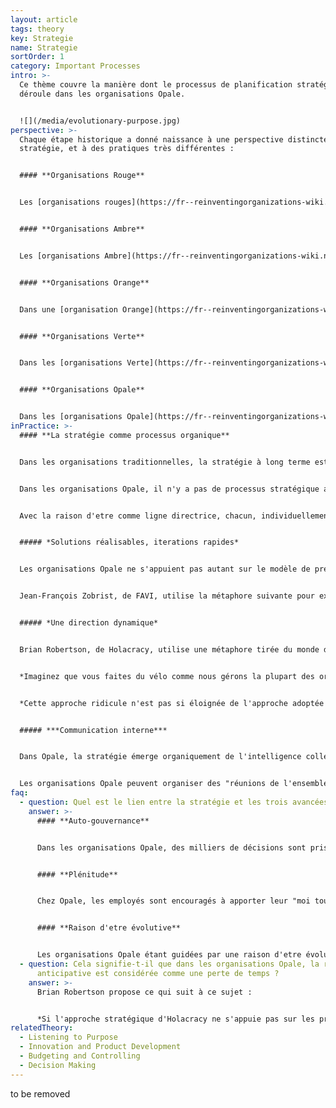 ```yaml
---
layout: article
tags: theory
key: Strategie
name: Strategie
sortOrder: 1
category: Important Processes
intro: >-
  Ce thème couvre la manière dont le processus de planification stratégique se
  déroule dans les organisations Opale.


  ![](/media/evolutionary-purpose.jpg)
perspective: >-
  Chaque étape historique a donné naissance à une perspective distincte sur la
  stratégie, et à des pratiques très différentes :


  #### **Organisations Rouge**


  Les [organisations rouges](https://fr--reinventingorganizations-wiki.netlify.app/theory/red-organizations/) ne développent généralement pas d'objectifs ou de stratégies à long terme au-delà de la survie. Le(s) chef(s) cherche(nt) à obtenir des gains à court terme pour maintenir le pouvoir, et à répondre aux menaces et aux opportunités lorsqu'elles se présentent.


  #### **Organisations Ambre**


  Les [organisations Ambre](https://fr--reinventingorganizations-wiki.netlify.app/theory/amber-paradigm-and-organizations/) peuvent développer des stratégies mais ne les mettent pas en avant, car le monde est considéré comme relativement immuable et prévisible. L'accent est plutôt mis sur les processus. Dans la mesure où des stratégies sont développées, elles le sont uniquement au sommet de la hiérarchie. Les décisions sont transmises aux travailleurs au bas de l'échelle, l'information n'étant partagée qu'en cas de besoin.


  #### **Organisations Orange**


  Dans une [organisation Orange](https://fr--reinventingorganizations-wiki.netlify.app/theory/orange-paradigm-and-organizations/), la stratégie devient beaucoup plus importante, car le monde est considéré comme de plus en plus dynamique. Cependant, si le monde est considéré comme de plus en plus compliqué, il est toujours considéré comme prévisible. La stratégie reste généralement un processus très descendant, mais elle passe du "commande et contrôle" à "prévoit et contrôle". Afin de maintenir un avantage concurrentiel, le paradigme orange conclut que de larges pans de l'organisation doivent être responsabilisés et bénéficier d'une certaine marge de manœuvre pour penser et exécuter par eux-mêmes. C'est ainsi qu'est née la gestion par objectifs - la direction générale formule une orientation générale et décline en cascade les objectifs et les jalons pour atteindre le résultat souhaité. Cela a donné lieu à des processus familiers tels que la planification stratégique, le budget annuel, les tableaux de bord et les indicateurs clés de performance.


  #### **Organisations Verte**


  Dans les [organisations Verte](https://fr--reinventingorganizations-wiki.netlify.app/theory/green-paradigm-and-organizations/), la structure organisationnelle est davantage décentralisée : les échelons inférieurs sont de plus en plus responsabilisés et l'une des principales responsabilités des dirigeants est de faciliter cette responsabilisation. Toutefois, les organisations Verte conservent généralement une certaine forme de structure hiérarchique, la direction stratégique venant principalement du sommet. La stratégie est aussi désormais mise au service d'une finalité, qui va au-delà des objectifs orange que sont le gain et le profit.


  #### **Organisations Opale**


  Dans les [organisations Opale](https://fr--reinventingorganizations-wiki.netlify.app/theory/teal-paradigm-and-organizations/), le pouvoir est diffus. L'auto-gouvernance remplace la hiérarchie. La réflexion stratégique peut venir de n'importe où, pas seulement du sommet. Les membres de l'équipe peuvent offrir des conseils, suggérer des initiatives, recommander des changements - à condition de consulter les parties intéressées en cours de route. L'utilisation du "processus de sollicitation d'avis" est l'ingrédient essentiel. La stratégie est également inextricablement liée à la finalité, et la planification stratégique conventionnelle est remplacée par une "LISTENING TO PURPOSE".
inPractice: >-
  #### **La stratégie comme processus organique**


  Dans les organisations traditionnelles, la stratégie à long terme est décidée par ceux qui sont au sommet - généralement le PDG et l'équipe de direction. Les stratégies sont développées par le biais d'un processus qui commence par l'examen, par la direction, d'informations confidentielles et sensibles. Ces informations peuvent consister en des prédictions à long terme et des plans et solutions pour tirer parti des opportunités qu'elles prévoient. Les plans deviennent des objectifs annuels, avec des différentes cibles. Une documentation détaillée décrit le plan d'action préétabli. La nouvelle orientation/le nouveau plan est communiqué de haut en bas.


  Dans les organisations Opale, il n'y a pas de processus stratégique au sens classique du terme. Au lieu d'une direction fixée par le sommet, les membres de ces organisations "LISTEN" la raison d'etre de l'organisation et obtiennent ainsi une idée générale de la direction que l'organisation pourrait être appelée à prendre. Un plan plus détaillé n'est pas nécessaire. Cela limiterait les possibilités à un plan étroit et préétabli.


  Avec la raison d'etre comme ligne directrice, chacun, individuellement et collectivement, est habilité à percevoir ce qui pourrait être demandé. La stratégie se développe de manière organique, tout le temps, partout, alors que les gens proposent leurs idées et les testent sur le terrain. L'organisation évolue, se transforme, s'étend ou se contracte, en réponse à un processus d'intelligence collective. La réalité est le grand arbitre, pas le PDG, le conseil d'administration ou un comité. Ce qui fonctionne prend de l'élan et de l'énergie au sein de l'organisation ; les autres idées ne sont pas retenues et s'étiolent. \[Laloux, Frederic (2014-02-09). Reinventing Organizations: A Guide to Creating Organizations Inspired by the Next Stage of Human Consciousness (Kindle Locations 4506-4509). Nelson Parker. Kindle Edition.]


  ##### *Solutions réalisables, iterations rapides*


  Les organisations Opale ne s'appuient pas autant sur le modèle de prédiction et de contrôle. Si la prévision de l'avenir peut être utile dans un monde *complexe*, elle est moins pertinente dans un monde de plus en plus *complexe*. Fortes de cette compréhension, les organisations Opale ont tendance à mettre en œuvre dès aujourd'hui des solutions viables, qui peuvent être améliorées à tout moment. Les entreprises ne sont pas enchaînées à des processus de planification stratégique, ni poussées à atteindre des objectifs qui pourraient être rapidement dépassés. Ces entreprises sont plus libres de progresser rapidement, par le biais d'itérations rapides, et de réviser les stratégies si nécessaire.


  Jean-François Zobrist, de FAVI, utilise la métaphore suivante pour expliquer la différence. Un avion comme un Boeing 747 est un système *compliqué*. Il y a des millions de pièces qui doivent fonctionner ensemble de manière transparente. Mais tout peut être cartographié ; si vous modifiez une seule pièce, vous devriez être en mesure de prévoir toutes les conséquences. Un bol de spaghetti est un système *complexe*. Même s'il ne comporte que quelques dizaines de "pièces", il est pratiquement impossible de prévoir ce qui se passera lorsque vous tirerez sur l'extrémité d'un brin de spaghetti qui dépasse du bol. \[Laloux, Frederic (2014-02-09). Reinventing Organizations: A Guide to Creating Organizations Inspired by the Next Stage of Human Consciousness (Kindle Locations 4577-4581). Nelson Parker. Kindle Edition.]


  ##### *Une direction dynamique*


  Brian Robertson, de Holacracy, utilise une métaphore tirée du monde du développement logiciel agile pour décrire comment le processus de planification diffère dans les organisations Opale :


  *Imaginez que vous faites du vélo comme nous gérons la plupart des organisations modernes. Vous tiendriez une grande réunion pour décider de l'angle auquel vous devez tenir le guidon ; vous dresseriez un plan de votre voyage aussi détaillé que possible, en tenant compte de tous les obstacles connus, du moment exact et du degré auquel vous devriez ajuster votre parcours pour les éviter. Ensuite, vous montez sur le vélo, vous tenez le guidon de manière rigide selon l'angle calculé, vous fermez les yeux et vous vous dirigez comme prévu. Il y a de fortes chances que vous n'atteigniez pas votre objectif, même si vous parveniez à maintenir la bicyclette en position verticale pendant tout le trajet. Lorsque la bicyclette se renverse, vous pouvez vous demander : "Pourquoi n'avons-nous pas réussi du premier coup ?". Et peut-être : "Qui s'est planté ?"*


  *Cette approche ridicule n'est pas si éloignée de l'approche adoptée par de nombreuses organisations en matière de planification stratégique. En revanche, Holacracy aide une organisation à fonctionner davantage comme nous le faisons sur un vélo, en utilisant un paradigme de direction dynamique. Le pilotage dynamique implique un ajustement constant à la lumière d'un réel retour d'informations, ce qui rend la trajectoire plus organique et émergente. Si vous observez un cycliste, même le plus habile, vous verrez un léger mais constant louvoiement, car le cycliste prend constamment en compte le feedback sensoriel sur son état actuel et son environnement, et apporte des corrections mineures à la direction, la vitesse, l'équilibre et l'aérodynamisme. Le louvoiement est dû au fait que le cycliste maintient un équilibre dynamique tout en avançant, en utilisant un retour d'informations rapide pour rester dans les limites des nombreuses contraintes de l'environnement et de l'équipement. Au lieu de perdre beaucoup de temps et d'énergie à prédire à l'avance la "bonne" trajectoire, il garde à l'esprit son objectif, reste présent dans l'instant et trouve la voie la plus naturelle au fur et à mesure qu'il avance. Cela ne veut pas dire que le cavalier n'a pas de plan ou au moins une idée de son itinéraire probable, mais qu'il acquiert plus de contrôle, et non moins, en s'abandonnant continuellement à la réalité présente et en faisant confiance à sa capacité de sentir et de réagir dans l'instant. De la même manière, nous avons la possibilité d'obtenir plus de contrôle dans nos organisations en faisant face à la réalité de manière plus implacable et en nous adaptant continuellement. Lorsque nous nous attachons à un résultat spécifique prédit, nous risquons de rester coincés à combattre la réalité lorsqu'elle n'est pas conforme à notre prédiction.*^\[Robertson, Brian J. (2015-06-02). Holacracy: The New Management System for a Rapidly Changing World (Kindle Locations 1765-1781). Henry Holt and Co.. Kindle Edition.]


  ##### ***Communication interne***


  Dans Opale, la stratégie émerge organiquement de l'intelligence collective de chacun dans l'organisation. Cette intelligence collective est encouragée par le partage des données et des informations de l'entreprise. Comme tout le monde est "au courant", les informations sont disponibles pour tous et permettent de faire des suggestions stratégiques.


  Les organisations Opale peuvent organiser des "réunions de l'ensemble du personnel" pour partager des informations importantes et discuter de la réponse que doit apporter l'organisation. Cela reflète la confiance dans l'intelligence collective de l'organisation. Elle rejette également l'idée qu'un petit groupe de personnes au sommet pourrait maîtriser toutes les informations complexes nécessaires pour faire des choix stratégiques judicieux.^\[Frederic. Reinventing Organizations (pp110-112). Nelson Parker, 2014.]
faq:
  - question: Quel est le lien entre la stratégie et les trois avancées de Opale ?
    answer: >-
      #### **Auto-gouvernance**


      Dans les organisations Opale, des milliers de décisions sont prises par des individus et des équipes à qui l'on fait confiance pour faire ce qu'il faut. Les plans ne sont pas imposés par le sommet avec une faible marge de manœuvre. On fait confiance aux gens pour planifier, apporter des améliorations et exécuter.


      #### **Plénitude**


      Chez Opale, les employés sont encouragés à apporter leur "moi tout entier" au travail : l'émotionnel, l'intuitif et le spirituel sont tous les bienvenus. Le lieu de travail devient ainsi plus holistique. Cela permet et encourage la réflexion et la pleine conscience. La réflexion sur la raison d'etre et la direction de l'entreprise est encouragée.


      #### **Raison d'etre évolutive**


      Les organisations Opale étant guidées par une raison d'etre évolutive, la planification stratégique traditionnelle est remplacée par un processus d'écoute de la raison d'etre. La raison d'etre d'une organisation est une manifestation de son intelligence collective, et sa direction ne peut donc pas être imposée du haut vers le bas.
  - question: Cela signifie-t-il que dans les organisations Opale, la réflexion
      anticipative est considérée comme une perte de temps ?
    answer: >-
      Brian Robertson propose ce qui suit à ce sujet :


      *Si l'approche stratégique d'Holacracy ne s'appuie pas sur les prédictions, cela ne veut pas dire que toutes les projections prospectives et les réflexions anticipées sont inutiles. À cet égard, il est utile de comprendre la différence entre une prédiction et une projection. "Prédire" vient du latin præ-, "avant", et dicere, "dire" - il signifie donc littéralement "dire avant", ou "prédire, prophétiser". "Projet", d'autre part, vient du latin pro-, "en avant", et jacere, "jeter" - donc, "jeter en avant". Pour pouvoir lancer, vous devez être fermement ancré dans le lieu d'où vous partez : la réalité actuelle. Obtenir des données réelles et les "projeter" pour avoir une idée de la direction que prennent les événements est souvent utile pour mieux comprendre votre contexte, et c'est différent de "prédire et prophétiser" ce que sera la réalité dans le futur.*^\[Robertson, Brian J. (2015-06-02). Holacracy: The New Management System for a Rapidly Changing World (Kindle Locations 1834-1842). Henry Holt and Co.. Kindle Edition.]
relatedTheory:
  - Listening to Purpose
  - Innovation and Product Development
  - Budgeting and Controlling
  - Decision Making
---
```

to be removed
